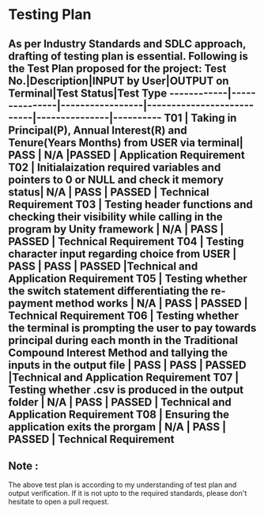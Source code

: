 # Testing Plan
As per Industry Standards and SDLC approach, drafting of testing plan is essential.
Following is the Test Plan proposed for the project:
**Test No.**|**Description**|**INPUT by User**|**OUTPUT on Terminal**|**Test Status**|Test Type
------------|---------------|-----------------|---------------------------|---------------|----------
T01 | Taking in Principal(P), Annual Interest(R) and Tenure(Years Months) from USER via terminal|  PASS | N/A |PASSED | Application Requirement
T02 | Initialaization required variables and pointers to 0 or NULL and check it memory status| N/A | PASS | PASSED | Technical Requirement
T03 | Testing header functions and checking their visibility while calling in the program by Unity framework | N/A | PASS | PASSED | Technical Requirement
T04 | Testing character input regarding choice from USER | PASS | PASS | PASSED |Technical and Application Requirement
T05 | Testing whether the switch statement differentiating the re-payment method works | N/A | PASS | PASSED | Technical Requirement
T06 | Testing whether the terminal is prompting the user to pay towards principal during each month in the Traditional Compound Interest Method and tallying the inputs in the output file | PASS | PASS | PASSED |Technical and Application Requirement 
T07 | Testing whether .csv is produced in the  output folder | N/A | PASS | PASSED | Technical and Application Requirement
T08 | Ensuring the application exits the prorgam | N/A | PASS | PASSED | Technical Requirement
------------
## Note :
The above test plan is according to my understanding of test plan and output verification. If it is not upto to the required standards, please don't hesitate to open a pull request.
